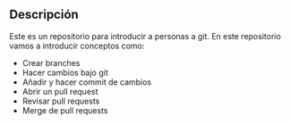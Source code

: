 ## Descripción

Este es un repositorio para introducir a personas a git. En este 
repositorio vamos a introducir conceptos como:
- Crear branches
- Hacer cambios bajo git
- Añadir y hacer commit de cambios
- Abrir un pull request
- Revisar pull requests
- Merge de pull requests
  